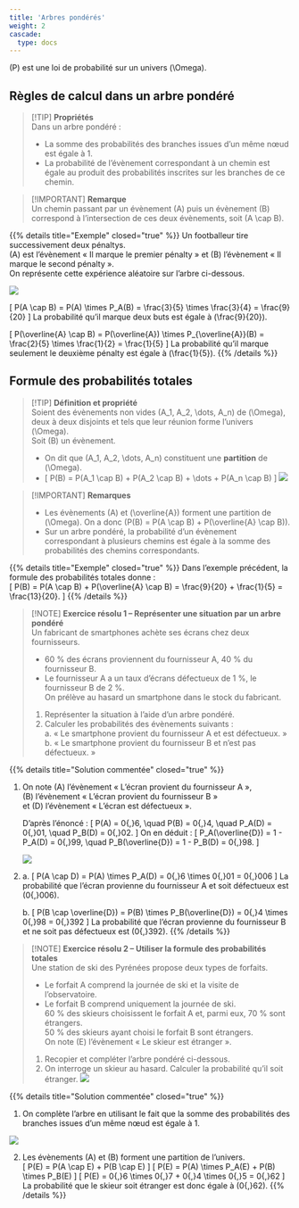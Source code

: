 ```yaml
---
title: 'Arbres pondérés'
weight: 2
cascade:
  type: docs
---
```


\(P\) est une loi de probabilité sur un univers \(\Omega\).

## Règles de calcul dans un arbre pondéré

> [!TIP] **Propriétés**  
> Dans un arbre pondéré :  
> - La somme des probabilités des branches issues d’un même nœud est égale à 1.  
> - La probabilité de l’évènement correspondant à un chemin est égale au produit des probabilités inscrites sur les branches de ce chemin.

> [!IMPORTANT] **Remarque**  
> Un chemin passant par un évènement \(A\) puis un évènement \(B\) correspond à l’intersection de ces deux évènements, soit \(A \cap B\).

{{% details title="Exemple" closed="true" %}}
Un footballeur tire successivement deux pénaltys.  
\(A\) est l’évènement « Il marque le premier pénalty » et \(B\) l’évènement « Il marque le second pénalty ».  
On représente cette expérience aléatoire sur l’arbre ci-dessous.  

![](/images/image126.png)

\[
P(A \cap B) = P(A) \times P_A(B) = \frac{3}{5} \times \frac{3}{4} = \frac{9}{20}
\]
La probabilité qu’il marque deux buts est égale à \(\frac{9}{20}\).

\[
P(\overline{A} \cap B) = P(\overline{A}) \times P_{\overline{A}}(B) = \frac{2}{5} \times \frac{1}{2} = \frac{1}{5}
\]
La probabilité qu’il marque seulement le deuxième pénalty est égale à \(\frac{1}{5}\).
{{% /details %}}


## Formule des probabilités totales

> [!TIP] **Définition et propriété**  
> Soient des évènements non vides \(A_1, A_2, \dots, A_n\) de \(\Omega\), deux à deux disjoints et tels que leur réunion forme l’univers \(\Omega\).  
> Soit \(B\) un évènement.  
> - On dit que \(A_1, A_2, \dots, A_n\) constituent une **partition** de \(\Omega\).  
> - \[
P(B) = P(A_1 \cap B) + P(A_2 \cap B) + \dots + P(A_n \cap B)
\]
> ![](/images/image127.png)

> [!IMPORTANT] **Remarques**  
> - Les évènements \(A\) et \(\overline{A}\) forment une partition de \(\Omega\). On a donc \(P(B) = P(A \cap B) + P(\overline{A} \cap B)\).  
> - Sur un arbre pondéré, la probabilité d’un évènement correspondant à plusieurs chemins est égale à la somme des probabilités des chemins correspondants.

{{% details title="Exemple" closed="true" %}}
Dans l’exemple précédent, la formule des probabilités totales donne :  
\[
P(B) = P(A \cap B) + P(\overline{A} \cap B) = \frac{9}{20} + \frac{1}{5} = \frac{13}{20}.
\]
{{% /details %}}


> [!NOTE] **Exercice résolu 1 – Représenter une situation par un arbre pondéré**  
> Un fabricant de smartphones achète ses écrans chez deux fournisseurs.  
> - 60 % des écrans proviennent du fournisseur A, 40 % du fournisseur B.  
> - Le fournisseur A a un taux d’écrans défectueux de 1 %, le fournisseur B de 2 %.  
> On prélève au hasard un smartphone dans le stock du fabricant.  
> 1. Représenter la situation à l’aide d’un arbre pondéré.  
> 2. Calculer les probabilités des évènements suivants :  
>    a. « Le smartphone provient du fournisseur A et est défectueux. »  
>    b. « Le smartphone provient du fournisseur B et n’est pas défectueux. »

{{% details title="Solution commentée" closed="true" %}}
1. On note \(A\) l’évènement « L’écran provient du fournisseur A »,  
   \(B\) l’évènement « L’écran provient du fournisseur B »  
   et \(D\) l’évènement « L’écran est défectueux ».  

   D’après l’énoncé :
   \[
   P(A) = 0{,}6, \quad P(B) = 0{,}4, \quad P_A(D) = 0{,}01, \quad P_B(D) = 0{,}02.
   \]
   On en déduit :
   \[
   P_A(\overline{D}) = 1 - P_A(D) = 0{,}99, \quad P_B(\overline{D}) = 1 - P_B(D) = 0{,}98.
   \]

   ![](/images/image128.png)

2. a. 
   \[
   P(A \cap D) = P(A) \times P_A(D) = 0{,}6 \times 0{,}01 = 0{,}006
   \]
   La probabilité que l’écran provienne du fournisseur A et soit défectueux est \(0{,}006\).

   b.
   \[
   P(B \cap \overline{D}) = P(B) \times P_B(\overline{D}) = 0{,}4 \times 0{,}98 = 0{,}392
   \]
   La probabilité que l’écran provienne du fournisseur B et ne soit pas défectueux est \(0{,}392\).
{{% /details %}}


> [!NOTE] **Exercice résolu 2 – Utiliser la formule des probabilités totales**  
> Une station de ski des Pyrénées propose deux types de forfaits.  
> - Le forfait A comprend la journée de ski et la visite de l’observatoire.  
> - Le forfait B comprend uniquement la journée de ski.  
> 60 % des skieurs choisissent le forfait A et, parmi eux, 70 % sont étrangers.  
> 50 % des skieurs ayant choisi le forfait B sont étrangers.  
> On note \(E\) l’évènement « Le skieur est étranger ».  
>
> 1. Recopier et compléter l’arbre pondéré ci-dessous.  
> 2. On interroge un skieur au hasard. Calculer la probabilité qu’il soit étranger.
> ![](/images/image129.png)

{{% details title="Solution commentée" closed="true" %}}
1. On complète l’arbre en utilisant le fait que la somme des probabilités des branches issues d’un même nœud est égale à 1.  

![](/images/image130.png)

2. Les évènements \(A\) et \(B\) forment une partition de l’univers.  
   \[
   P(E) = P(A \cap E) + P(B \cap E)
   \]
   \[
   P(E) = P(A) \times P_A(E) + P(B) \times P_B(E)
   \]
   \[
   P(E) = 0{,}6 \times 0{,}7 + 0{,}4 \times 0{,}5 = 0{,}62
   \]
   La probabilité que le skieur soit étranger est donc égale à \(0{,}62\).
{{% /details %}}